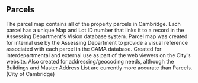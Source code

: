 ## Parcels

The parcel map contains all of the property parcels in Cambridge. Each parcel has a unique Map and Lot ID number that links it to a record in the Assessing Department's Vision database system. Parcel map was created for internal use by the Assessing Department to provide a visual reference associated with each parcel in the CAMA database. Created for interdepartmental and external use as part of the web viewers on the City's website. Also created for addressing/geocoding needs, although the Buildings and Master Address List are currently more accurate than Parcels. (City of Cambridge)